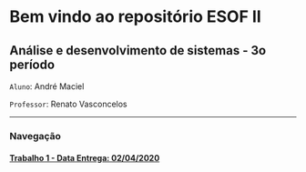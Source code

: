 # Bem vindo ao repositório ESOF II

## Análise e desenvolvimento de sistemas - 3o período

 `Aluno`: André Maciel

 `Professor`: Renato Vasconcelos


---

### Navegação

#### <a href='/ads-engenharia-2/trabalhos/trabalho-1'>Trabalho 1 - Data Entrega: 02/04/2020</a>